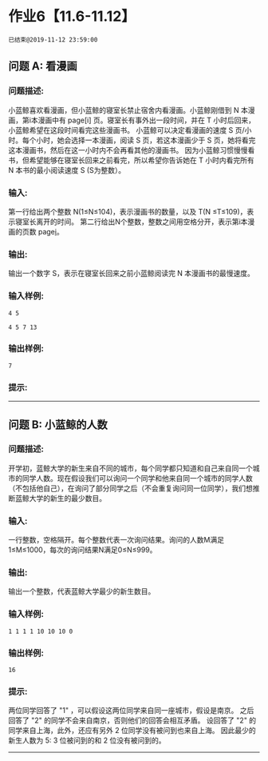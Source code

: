 # 作业6【11.6-11.12】
`已结束@2019-11-12 23:59:00`
## 问题 A: 看漫画
### 问题描述:
小蓝鲸喜欢看漫画，但小蓝鲸的寝室长禁止宿舍内看漫画。小蓝鲸刚借到 N 本漫画，第i本漫画中有 page[i] 页。寝室长有事外出一段时间，并在 T 小时后回来，小蓝鲸希望在这段时间看完这些漫画书。   小蓝鲸可以决定看漫画的速度 S 页/小时。每个小时，她会选择一本漫画，阅读 S 页，若这本漫画少于 S 页，她将看完这本漫画书，然后在这一小时内不会再看其他的漫画书。   因为小蓝鲸习惯慢慢看书，但希望能够在寝室长回来之前看完，所以希望你告诉她在 T 小时内看完所有 N 本书的最小阅读速度 S (S为整数）。
### 输入:
第一行给出两个整数 N(1≤N≤104)，表示漫画书的数量，以及 T(N ≤T≤109)，表示寝室长离开的时间。   第二行给出N个整数，整数之间用空格分开，表示第i本漫画的页数 page[i](1≤page[i]≤109)。
### 输出:
输出一个数字 S，表示在寝室长回来之前小蓝鲸阅读完 N 本漫画书的最慢速度。
### 输入样例:
```
4 5
4 5 7 13
```
### 输出样例:
```
7
```
### 提示:


---
## 问题 B: 小蓝鲸的人数
### 问题描述:
开学初，蓝鲸大学的新生来自不同的城市，每个同学都只知道和自己来自同一个城市的同学人数。现在假设我们可以询问一个同学和他来自同一个城市的同学人数（不包括他自己），在询问了部分同学之后（不会重复询问同一位同学），我们想推断蓝鲸大学的新生的最少数目。
### 输入:
一行整数，空格隔开。每个整数代表一次询问结果。询问的人数M满足1≤M≤1000，每次的询问结果N满足0≤N≤999。
### 输出:
输出一个整数，代表蓝鲸大学最少的新生数目。
### 输入样例:
```
1 1 1 1 10 10 10 0
```
### 输出样例:
```
16
```
### 提示:
两位同学回答了 "1" ，可以假设这两位同学来自同一座城市，假设是南京。   之后回答了 "2" 的同学不会来自南京，否则他们的回答会相互矛盾。   设回答了 "2" 的同学来自上海，此外，还应有另外 2 位同学没有被问到也来自上海。   因此最少的新生人数为 5: 3 位被问到的和 2 位没有被问到的。

---
